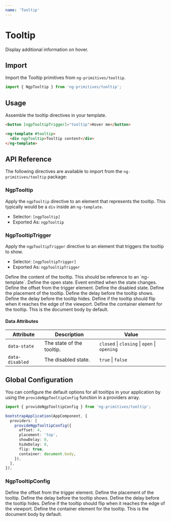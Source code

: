 ```yaml
---
name: 'Tooltip'
---
```


# Tooltip

Display additional information on hover.

<docs-example name="tooltip"></docs-example>

## Import

Import the Tooltip primitives from `ng-primitives/tooltip`.

```ts
import { NgpTooltip } from 'ng-primitives/tooltip';
```

## Usage

Assemble the tooltip directives in your template.

```html
<button [ngpTooltipTrigger]="tooltip">Hover me</button>

<ng-template #tooltip>
  <div ngpTooltip>Tooltip content</div>
</ng-template>
```

## API Reference

The following directives are available to import from the `ng-primitives/tooltip` package:

### NgpTooltip

Apply the `ngpTooltip` directive to an element that represents the tooltip. This typically would be a `div` inside an `ng-template`.

- Selector: `[ngpTooltip]`
- Exported As: `ngpTooltip`

### NgpTooltipTrigger

Apply the `ngpTooltipTrigger` directive to an element that triggers the tooltip to show.

- Selector: `[ngpTooltipTrigger]`
- Exported As: `ngpTooltipTrigger`

<response-field name="ngpTooltipTrigger" type="TemplateRef">
  Define the content of the tooltip. This should be reference to an `ng-template`.
</response-field>

<response-field name="ngpTooltipTriggerOpen" type="boolean" default="false">
  Define the open state.
</response-field>

<response-field name="ngpTooltipTriggerOpenChange"  type="boolean">
  Event emitted when the state changes.
</response-field>

<response-field name="ngpTooltipTriggerOffset" type="number" default="0">
  Define the offset from the trigger element.
</response-field>

<response-field name="ngpTooltipTriggerDisabled" type="boolean" default="false">
  Define the disabled state.
</response-field>

<response-field name="ngpTooltipTriggerPlacement" type="'top' | 'right' | 'bottom' | 'left'" default="top">
  Define the placement of the tooltip.
</response-field>

<response-field name="ngpTooltipTriggerShowDelay" type="number" default="0">
  Define the delay before the tooltip shows.
</response-field>

<response-field name="ngpTooltipTriggerHideDelay" type="number" default="0">
  Define the delay before the tooltip hides.
</response-field>

<response-field name="ngpTooltipTriggerFlip" type="boolean" default="true">
  Define if the tooltip should flip when it reaches the edge of the viewport.
</response-field>

<response-field name="ngpTooltipTriggerContainer" type="HTMLElement">
  Define the container element for the tooltip. This is the document body by default.
</response-field>

#### Data Attributes

| Attribute       | Description               | Value                                        |
| --------------- | ------------------------- | -------------------------------------------- |
| `data-state`    | The state of the tooltip. | `closed` \| `closing` \| `open` \| `opening` |
| `data-disabled` | The disabled state.       | `true` \| `false`                            |

## Global Configuration

You can configure the default options for all tooltips in your application by using the `provideNgpTooltipConfig` function in a providers array.

```ts
import { provideNgpTooltipConfig } from 'ng-primitives/tooltip';

bootstrapApplication(AppComponent, {
  providers: [
    provideNgpTooltipConfig({
      offset: 4,
      placement: 'top',
      showDelay: 0,
      hideDelay: 0,
      flip: true,
      container: document.body,
    }),
  ],
});
```

### NgpTooltipConfig

<response-field name="offset" type="number">
  Define the offset from the trigger element.
</response-field>

<response-field name="placement" type="'top' | 'right' | 'bottom' | 'left'">
  Define the placement of the tooltip.
</response-field>

<response-field name="showDelay" type="number">
  Define the delay before the tooltip shows.
</response-field>

<response-field name="hideDelay" type="number">
  Define the delay before the tooltip hides.
</response-field>

<response-field name="flip" type="boolean">
  Define if the tooltip should flip when it reaches the edge of the viewport.
</response-field>

<response-field name="container" type="HTMLElement">
  Define the container element for the tooltip. This is the document body by default.
</response-field>
